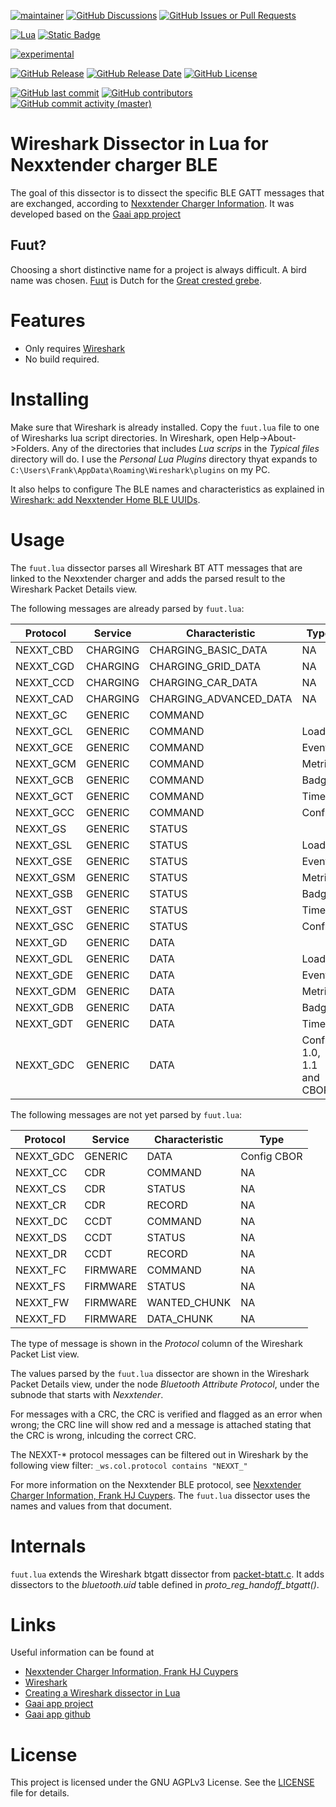 [![maintainer](https://img.shields.io/badge/maintainer-Frank%20HJ%20Cuypers-green?style=for-the-badge&logo=github)](https://github.com/frankhjcuypers)
[![GitHub Discussions](https://img.shields.io/github/discussions/FrankHJCuypers/fuut?style=for-the-badge&logo=github)](https://github.com/FrankHJCuypers/fuut/discussions)
[![GitHub Issues or Pull Requests](https://img.shields.io/github/issues/FrankHJCuypers/fuut?style=for-the-badge&logo=github)](https://github.com/FrankHJCuypers/fuut/issues)

[![Lua](https://img.shields.io/badge/Lua-2C2D72?style=for-the-badge&logo=lua)](https://www.lua.org/)
[![Static Badge](https://img.shields.io/badge/Wireshark-1679A7?style=for-the-badge&logo=wireshark)](https://www.wireshark.org/)

[![experimental](https://img.shields.io/badge/version-experimental-red)](https://kotlinlang.org/docs/components-stability.html#stability-levels-explained)

[![GitHub Release](https://img.shields.io/github/v/release/FrankHJCuypers/fuut?include_prereleases&display_name=tag&logo=github)](https://github.com/FrankHJCuypers/fuut/releases)
[![GitHub Release Date](https://img.shields.io/github/release-date-pre/FrankHJCuypers/fuut?logo=github)](https://github.com/FrankHJCuypers/fuut/releases)
[![GitHub License](https://img.shields.io/github/license/FrankHJCuypers/fuut?logo=github)](LICENSE)

[![GitHub last commit](https://img.shields.io/github/last-commit/FrankHJCuypers/fuut?logo=github)](https://github.com/FrankHJCuypers/fuut/commits)
[![GitHub contributors](https://img.shields.io/github/contributors/FrankHJCuypers/fuut?logo=github)](https://github.com/FrankHJCuypers/fuut/graphs/contributors)
[![GitHub commit activity (master)](https://img.shields.io/github/commit-activity/y/FrankHJCuypers/fuut/master?logo=github)](https://github.com/FrankHJCuypers/fuut/commits/master)


# Wireshark Dissector in Lua for Nexxtender charger BLE

The goal of this dissector is to dissect the specific BLE GATT messages that are exchanged,
according to 
[Nexxtender Charger Information](https://github.com/FrankHJCuypers/Gaai/wiki/Nexxtender-Charger-Information).
It was developed based on the [Gaai app project](https://frankhjcuypers.github.io/Gaai/)

## Fuut?

Choosing a short distinctive name for a project is always difficult.
A bird name was chosen.
[Fuut](https://nl.wikipedia.org/wiki/Fuut) is Dutch for the
[Great crested grebe](https://en.wikipedia.org/wiki/Great_crested_grebe).

# Features

- Only requires [Wireshark](https://www.wireshark.org/)
- No build required.

# Installing 
Make sure that Wireshark is already installed.
Copy the `fuut.lua` file to one of Wiresharks lua script directories.
In Wireshark, open Help->About->Folders.
Any of the directories that includes *Lua scrips* in the *Typical files* directory will do.
I use the *Personal Lua Plugins* directory thyat expands to 
`C:\Users\Frank\AppData\Roaming\Wireshark\plugins` on my PC.

It also helps to configure The BLE names and characteristics as explained in 
[Wireshark: add Nexxtender Home BLE UUIDs](https://github.com/FrankHJCuypers/Gaai/wiki/Analyzing-Bluetooth-Low-Energy-Traffic#add-nexxtender-home-ble-uuids).

# Usage

The `fuut.lua` dissector parses all Wireshark BT ATT messages that are linked to the Nexxtender charger
and adds the parsed result to the Wireshark Packet Details view.

The following messages are already parsed by `fuut.lua`:

| Protocol  | Service  | Characteristic         | Type                    |
| --------- | -------- | ---------------------- | ----------------------- |
| NEXXT_CBD | CHARGING | CHARGING_BASIC_DATA    | NA                      |
| NEXXT_CGD | CHARGING | CHARGING_GRID_DATA     | NA                      |
| NEXXT_CCD | CHARGING | CHARGING_CAR_DATA      | NA                      |
| NEXXT_CAD | CHARGING | CHARGING_ADVANCED_DATA | NA                      |
| NEXXT_GC  | GENERIC  | COMMAND                |                         |
| NEXXT_GCL | GENERIC  | COMMAND                | Loader                  |
| NEXXT_GCE | GENERIC  | COMMAND                | Event                   |
| NEXXT_GCM | GENERIC  | COMMAND                | Metric                  |
| NEXXT_GCB | GENERIC  | COMMAND                | Badge                   |
| NEXXT_GCT | GENERIC  | COMMAND                | Time                    |
| NEXXT_GCC | GENERIC  | COMMAND                | Config                  |
| NEXXT_GS  | GENERIC  | STATUS                 |                         |
| NEXXT_GSL | GENERIC  | STATUS                 | Loader                  |
| NEXXT_GSE | GENERIC  | STATUS                 | Event                   |
| NEXXT_GSM | GENERIC  | STATUS                 | Metric                  |
| NEXXT_GSB | GENERIC  | STATUS                 | Badge                   |
| NEXXT_GST | GENERIC  | STATUS                 | Time                    |
| NEXXT_GSC | GENERIC  | STATUS                 | Config                  |
| NEXXT_GD  | GENERIC  | DATA                   |                         |
| NEXXT_GDL | GENERIC  | DATA                   | Loader                  |
| NEXXT_GDE | GENERIC  | DATA                   | Event                   |
| NEXXT_GDM | GENERIC  | DATA                   | Metric                  |
| NEXXT_GDB | GENERIC  | DATA                   | Badge                   |
| NEXXT_GDT | GENERIC  | DATA                   | Time                    |
| NEXXT_GDC | GENERIC  | DATA                   | Config 1.0, 1.1 and CBOR|

The following messages are not yet parsed by `fuut.lua`:

| Protocol  | Service  | Characteristic         | Type        |
| --------- | ---------| ---------------------- | ----------- |
| NEXXT_GDC | GENERIC  | DATA                   | Config CBOR |
| NEXXT_CC  | CDR      | COMMAND                | NA          |
| NEXXT_CS  | CDR      | STATUS                 | NA          |
| NEXXT_CR  | CDR      | RECORD                 | NA          |
| NEXXT_DC  | CCDT     | COMMAND                | NA          |
| NEXXT_DS  | CCDT     | STATUS                 | NA          |
| NEXXT_DR  | CCDT     | RECORD                 | NA          |
| NEXXT_FC  | FIRMWARE | COMMAND                | NA          |
| NEXXT_FS  | FIRMWARE | STATUS                 | NA          |
| NEXXT_FW  | FIRMWARE | WANTED_CHUNK           | NA          |
| NEXXT_FD  | FIRMWARE | DATA_CHUNK             | NA          |

The type of message is shown in the *Protocol* column of the Wireshark Packet List view.

The values parsed by the `fuut.lua` dissector are shown in the Wireshark Packet Details view,
under the node *Bluetooth Attribute Protocol*, 
under the subnode that starts with *Nexxtender*.

For messages with a CRC, the CRC is verified and flagged as an error when wrong;
the CRC line will show red and a message is attached stating that the CRC is wrong, 
inlcuding the correct CRC.

The NEXXT-\* protocol messages can be filtered out in Wireshark by the following view filter: `_ws.col.protocol contains "NEXXT_"`

For more information on the Nexxtender BLE protocol, see 
[Nexxtender Charger Information, Frank HJ Cuypers](https://github.com/FrankHJCuypers/Gaai/wiki/Nexxtender-Charger-Information).
The `fuut.lua` dissector uses the names and values from that document.

# Internals

`fuut.lua` extends the Wireshark btgatt dissector from
[packet-btatt.c](https://gitlab.com/wireshark/wireshark/-/blob/master/epan/dissectors/packet-btatt.c?ref_type=heads).
It adds dissectors to the *bluetooth.uid* table defined in *proto_reg_handoff_btgatt()*.



# Links

Useful information can be found at

- [Nexxtender Charger Information, Frank HJ Cuypers](https://github.com/FrankHJCuypers/Gaai/wiki/Nexxtender-Charger-Information)
- [Wireshark](https://www.wireshark.org/)
- [Creating a Wireshark dissector in Lua](https://mika-s.github.io/wireshark/lua/dissector/2017/11/04/creating-a-wireshark-dissector-in-lua-1.html)
- [Gaai app project](https://frankhjcuypers.github.io/Gaai/)
- [Gaai app github](https://github.com/FrankHJCuypers/Gaai)
# License

This project is licensed under the GNU AGPLv3 License. See the [LICENSE](LICENSE) file for details.



